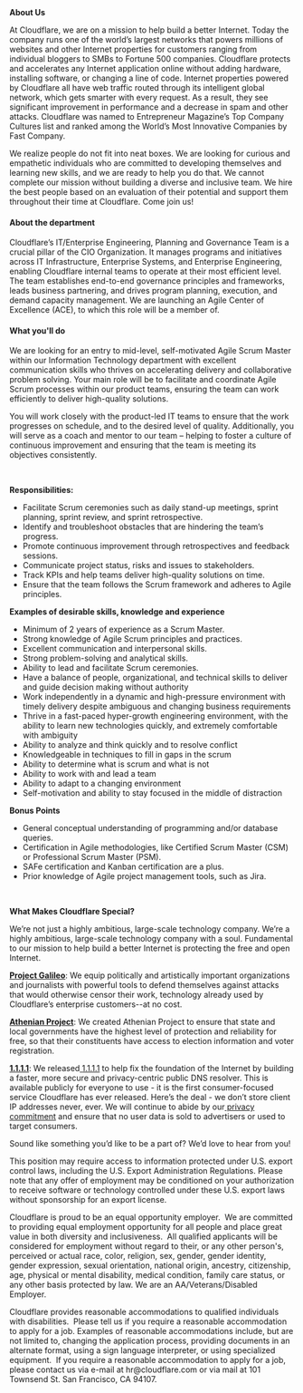 <div class="content-intro">
	<div><strong>About Us</strong></div>
	<div>
		<p>At Cloudflare, we are on a mission to help build a better Internet. Today the company runs one of the world’s largest networks that powers millions of websites and other Internet properties for customers ranging from individual bloggers to SMBs to Fortune 500 companies. Cloudflare protects and accelerates any Internet application online without adding hardware, installing software, or changing a line of code. Internet properties powered by Cloudflare all have web traffic routed through its intelligent global network, which gets smarter with every request. As a result, they see significant improvement in performance and a decrease in spam and other attacks. Cloudflare was named to Entrepreneur Magazine’s Top Company Cultures list and ranked among the World’s Most Innovative Companies by Fast Company.&nbsp;</p>
		<p><span style="font-weight: 400;">We realize people do not fit into neat boxes. We are looking for curious and empathetic individuals who are committed to developing themselves and learning new skills, and we are ready to help you do that. We cannot complete our mission without building a diverse and inclusive team. We hire the best people based on an evaluation of their potential and support them throughout their time at Cloudflare. Come join us!&nbsp;</span></p>
	</div>
</div>
<h4>About the department</h4>
<p>Cloudflare’s IT/Enterprise Engineering, Planning and Governance Team is a crucial pillar of the CIO Organization. It manages programs and initiatives across IT Infrastructure, Enterprise Systems, and Enterprise Engineering, enabling Cloudflare internal teams to operate at their most efficient level. The team establishes end-to-end governance principles and frameworks, leads business partnering, and drives program planning, execution, and demand capacity management. We are launching an Agile Center of Excellence (ACE), to which this role will be a member of.</p>
<h4>What you'll do</h4>
<p>We are looking for an entry to mid-level, self-motivated Agile Scrum Master within our Information Technology department with excellent communication skills who thrives on accelerating delivery and collaborative problem solving. Your main role will be to facilitate and coordinate Agile Scrum processes within our product teams, ensuring the team can work efficiently to deliver high-quality solutions.</p>
<p>You will work closely with the product-led IT teams to ensure that the work progresses on schedule, and to the desired level of quality. Additionally, you will serve as a coach and mentor to our team – helping to foster a culture of continuous improvement and ensuring that the team is meeting its objectives consistently.</p>
<p>&nbsp;</p>
<p><strong>Re</strong><strong>sponsibilities:</strong></p>
<ul>
	<li>Facilitate Scrum ceremonies such as daily stand-up meetings, sprint planning, sprint review, and sprint retrospective.</li>
	<li>Identify and troubleshoot obstacles that are hindering the team’s progress.</li>
	<li>Promote continuous improvement through retrospectives and feedback sessions.</li>
	<li>Communicate project status, risks and issues to stakeholders.</li>
	<li>Track KPIs and help teams deliver high-quality solutions on time.</li>
	<li>Ensure that the team follows the Scrum framework and adheres to Agile principles.</li>
</ul>
<p><strong>Examples of desirable skills, knowledge and experience</strong></p>
<ul>
	<li>Minimum of 2 years of experience as a Scrum Master.</li>
	<li>Strong knowledge of Agile Scrum principles and practices.</li>
	<li>Excellent communication and interpersonal skills.</li>
	<li>Strong problem-solving and analytical skills.</li>
	<li>Ability to lead and facilitate Scrum ceremonies.</li>
	<li>Have a balance of people, organizational, and technical skills to deliver and guide decision making without authority</li>
	<li>Work independently in a dynamic and high-pressure environment with timely delivery despite ambiguous and changing business requirements</li>
	<li>Thrive in a fast-paced hyper-growth engineering environment, with the ability to learn new technologies quickly, and extremely comfortable&nbsp; with ambiguity</li>
	<li>Ability to analyze and think quickly and to resolve conflict</li>
	<li>Knowledgeable in techniques to fill in gaps in the scrum</li>
	<li>Ability to determine what is scrum and what is not</li>
	<li>Ability to work with and lead a team</li>
	<li>Ability to adapt to a changing environment</li>
	<li>Self-motivation and ability to stay focused in the middle of distraction</li>
</ul>
<p><strong>Bonus Points</strong></p>
<ul>
	<li>General conceptual understanding of programming and/or database queries.</li>
	<li>Certification in Agile methodologies, like Certified Scrum Master (CSM) or Professional Scrum Master (PSM).</li>
	<li>SAFe certification and Kanban certification are a plus.</li>
	<li>Prior knowledge of Agile project management tools, such as Jira.</li>
</ul>
<p>&nbsp;</p>
<div class="content-conclusion">
	<p><strong>What Makes Cloudflare Special?</strong></p>
	<p><span style="font-weight: 400;">We’re not just a highly ambitious, large-scale technology company. We’re a highly ambitious, large-scale technology company with a soul. Fundamental to our mission to help build a better Internet is protecting the free and open Internet.</span></p>
	<p><a href="https://blog.cloudflare.com/protecting-free-expression-online/"><strong>Project Galileo</strong></a><span style="font-weight: 400;">: We equip politically and artistically important organizations and journalists with powerful tools to defend themselves against attacks that would otherwise censor their work, technology already used by Cloudflare’s enterprise customers--at no cost.</span></p>
	<p><strong><a href="https://www.cloudflare.com/athenian/">Athenian Project</a></strong><span style="font-weight: 400;">: We created Athenian Project to ensure that state and local governments have the highest level of protection and reliability for free, so that their constituents have access to election information and voter registration.</span></p>
	<p><a href="https://1.1.1.1/"><strong>1.1.1.1</strong></a><span style="font-weight: 400;">: We released</span><a href="https://1.1.1.1/"> <span style="font-weight: 400;">1.1.1.1</span></a><span style="font-weight: 400;"> to help fix the foundation of the Internet by building a faster, more secure and privacy-centric public DNS resolver. This is available publicly for everyone to use - it is the first consumer-focused service Cloudflare has ever released. Here’s the deal - we don’t store client IP addresses never, ever. We will continue to abide by our</span><a href="https://developers.cloudflare.com/1.1.1.1/privacy/public-dns-resolver"> privacy commitment</a><span style="font-weight: 400;"> and ensure that no user data is sold to advertisers or used to target consumers.</span></p>
	<p><span style="font-weight: 400;">Sound like something you’d like to be a part of? We’d love to hear from you!</span></p>
	<p><span style="font-weight: 400;">This position may require access to information protected under U.S. export control laws, including the U.S. Export Administration Regulations. Please note that any offer of employment may be conditioned on your authorization to receive software or technology controlled under these U.S. export laws without sponsorship for an export license.</span></p>
	<p><span style="font-weight: 400;">Cloudflare is proud to be an equal opportunity employer. &nbsp;We are committed to providing equal employment opportunity for all people and place great value in both diversity and inclusiveness. &nbsp;All qualified applicants will be considered for employment without regard to their, or any other person's, perceived or actual</span> <span style="font-weight: 400;">race, color, religion, sex, gender, gender identity, gender expression, sexual orientation, national origin, ancestry, citizenship, age, physical or mental disability, medical condition, family care status, or any other basis protected by law. </span><span style="font-weight: 400;">We are an AA/Veterans/Disabled Employer.</span></p>
	<p><span style="font-weight: 400;">Cloudflare provides reasonable accommodations to qualified individuals with disabilities. &nbsp;Please tell us if you require a reasonable accommodation to apply for a job. Examples of reasonable accommodations include, but are not limited to, changing the application process, providing documents in an alternate format, using a sign language interpreter, or using specialized equipment. &nbsp;If you require a reasonable accommodation to apply for a job, please contact us via e-mail at </span><span style="font-weight: 400;">hr@cloudflare.com</span><span style="font-weight: 400;"> or via mail at 101 Townsend St. San Francisco, CA 94107.</span></p>
</div>